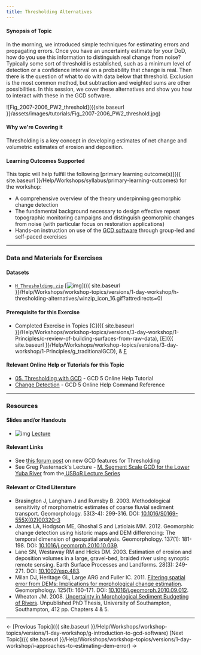 ```yaml
---
title: Thresholding Alternatives
---
```


#### Synopsis of Topic

In the morning, we introduced simple techniques for estimating errors and propagating errors. Once you have an uncertainty estimate for your DoD, how do you use this information to distinguish real change from noise? Typically some sort of threshold is established, such as a minimum level of detection or a confidence interval on a probability that change is real. Then there is the question of what to do with data below that threshold. Exclusion is the most common method, but subtraction and weighted sums are other possibilities. In this session, we cover these alternatives and show you how to interact with these in the GCD software. 

![Fig_2007-2006_PW2_threshold]({{site.baseurl }}/assets/images/tutorials/Fig_2007-2006_PW2_threshold.jpg)

#### Why we're Covering it

Thresholding is a key concept in developing estimates of net change and volumetric estimates of erosion and deposition. 

#### Learning Outcomes Supported

This topic will help fulfill the following [primary learning outcome(s)]({{ site.baseurl }}/Help/Workshops/syllabus/primary-learning-outcomes) for the workshop:

- A comprehensive overview of the theory underpinning geomorphic change detection
- The fundamental background necessary to design effective repeat topographic monitoring campaigns and distinguish geomorphic changes from noise (with particular focus on restoration applications)
- Hands-on instruction on use of the [GCD software](http://www.joewheaton.org/Home/research/software/GCD) through group-led and self-paced exercises

------

### Data and Materials for Exercises

#### Datasets

- [`H_Thresholding.zip`](http://etal.usu.edu/GCD/Workshop/2015_RRNW/Excercises/H_Thresholding.zip) [![img](http://gcdworkshop.joewheaton.org/_/rsrc/1422837060873/workshop-topics/versions/1-day-workshop/h-thresholding-alternatives/winzip_icon_16.gif)]({{ site.baseurl }}/Help/Workshops/workshop-topics/versions/1-day-workshop/h-thresholding-alternatives/winzip_icon_16.gif?attredirects=0)

#### Prerequisite for this Exercise

- Completed Exercise in Topics [C]({{ site.baseurl }}/Help/Workshops/workshop-topics/versions/3-day-workshop/1-Principles/c-review-of-building-surfaces-from-raw-data),  [E]({{ site.baseurl }}/Help/Workshops/workshop-topics/versions/3-day-workshop/1-Principles/g_traditionalGCD), & [F](http://gcdworkshop.joewheaton.org/system/errors/NodeNotFound?suri=wuid:gx:27d471080239b4a)

#### Relevant Online Help or Tutorials for this Topic

- [05. Thresholding with GCD](http://gcd5help.joewheaton.org/tutorials--how-to/v-thresholding-w-raster-calculator) - GCD 5 Online Help Tutorial
- [Change Detection](http://gcd5help.joewheaton.org/gcd-command-reference/gcd-analysis-menu/change-detection) - GCD 5 Online Help Command Reference

------

### Resources

#### Slides and/or Handouts

- ![img](http://gcdworkshop.joewheaton.org/_/rsrc/1429929134873/workshop-topics/versions/3-day-workshop/2-errors-uncertainties/i-thresholding-alternatives/pdfIcon.png)  [Lecture](http://etal.usu.edu/GCD/Workshop/2015_RRNW/Lectures/H_Thresholding.pdf) 

#### 

#### Relevant Links

- See [this forum post](http://forum.bluezone.usu.edu/gcd/viewtopic.php?f=40&t=117) on new GCD features for Thresholding
- See Greg Pasternack's Lecture - [M. Segment Scale GCD for the Lower Yuba River](http://borlecture.joewheaton.org/lecture-topics/4-case-studies-thu) from the[ USBoR Lecture Series](http://borlecture.joewheaton.org/)

#### Relevant or Cited Literature

#### 

- Brasington J, Langham J and Rumsby B. 2003. Methodological sensitivity of morphometric estimates of coarse fluvial sediment transport. Geomorphology. 53(3-4): 299-316. DOI: [10.1016/S0169-555X(02)00320-3](http://dx.doi.org/10.1016/S0169-555X%2802%2900320-3)
- James LA, Hodgson ME, Ghoshal S and Latiolais MM.  2012. Geomorphic change detection using historic maps and DEM differencing: The temporal dimension of geospatial analysis. Geomorphology. 137(1): 181-198. DOI: [10.1016/j.geomorph.2010.10.039](http://dx.doi.org/10.1016/j.geomorph.2010.10.039).
- Lane SN, Westaway RM and Hicks DM. 2003. Estimation of erosion and deposition volumes in a large, gravel-bed, braided river using synoptic remote sensing. Earth Surface Processes and Landforms. 28(3): 249-271. DOI: [10.1002/esp.483](http://dx.doi.org/10.1002/esp.483).
- Milan DJ, Heritage GL, Large ARG and Fuller IC. 2011. [Filtering spatial error from DEMs: Implications for morphological change estimation](http://etal.usu.edu/ICRRR/GCD/Milan_Filtering%20Spatial%20Error%20from%20DEM%27s.pdf). Geomorphology. 125(1): 160-171. DOI: [10.1016/j.geomorph.2010.09.012](http://dx.doi.org/10.1016/j.geomorph.2010.09.012).
- Wheaton JM. 2008. [Uncertainty in Morphological Sediment Budgeting of Rivers](http://www.joewheaton.org/Home/research/projects-1/morphological-sediment-budgeting/phdthesis). Unpublished PhD Thesis, University of Southampton, Southampton, 412 pp. Chapters 4 & 5.

------

← [Previous Topic]({{ site.baseurl }}/Help/Workshops/workshop-topics/versions/1-day-workshop/g-introduction-to-gcd-software)            [Next Topic]({{ site.baseurl }}/Help/Workshops/workshop-topics/versions/1-day-workshop/i-approaches-to-estimating-dem-error) →